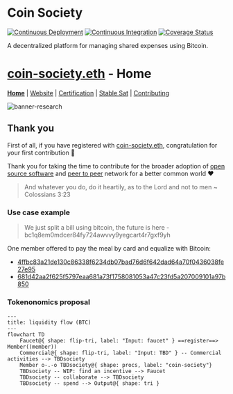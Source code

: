 # Coin Society

[![Continuous Deployment](https://github.com/cromatikap/coin-society/actions/workflows/Continuous-Deployment.yml/badge.svg)](https://github.com/cromatikap/coin-society/actions/workflows/Continuous-Deployment.yml)
[![Continuous Integration](https://github.com/cromatikap/coin-society/actions/workflows/Continuous-Integration.yml/badge.svg)](https://github.com/cromatikap/coin-society/actions/workflows/Continuous-Integration.yml)
[![Coverage Status](https://codecov.io/gh/cromatikap/coin-society/branch/main/graph/badge.svg)](https://codecov.io/gh/cromatikap/coin-society)

A decentralized platform for managing shared expenses using Bitcoin.

# [coin-society.eth](https://coin-society.org) - Home

[**Home**](/) | [Website](/website/) | [Certification](/certification/) | [Stable Sat](/stable-sat/) | [Contributing](/CONTRIBUTING.md)

![banner-research](https://github.com/user-attachments/assets/d0276b4c-8c07-484c-be03-8a46d8d942d1)

## Thank you

First of all, if you have registered with [coin-society.eth](https://app.ens.domains/coin-society.eth), congratulation for your first contribution 🥳

Thank you for taking the time to contribute for the broader adoption of [open source software](https://en.wikipedia.org/wiki/Open_source) and [peer to peer](https://en.wikipedia.org/wiki/Peer-to-peer) network for a better common world ❤️

> And whatever you do, do it heartily, as to the Lord and not to men ~ Colossians 3:23

### Use case example

> We just split a bill using bitcoin, the future is here - bc1q8em0mdcer84fy724awvvy9yegcart4r7gxf9yh

One member offered to pay the meal by card and equalize with Bitcoin:
- [4ffbc83a21de130c86338f6234db07bad76d6f642dad64a70f0436038fe27e95](https://mempool.space/tx/4ffbc83a21de130c86338f6234db07bad76d6f642dad64a70f0436038fe27e95)
- [681d42aa2f625f5797eaa681a73f1758081053a47c23fd5a207009101a97b850](https://mempool.space/tx/681d42aa2f625f5797eaa681a73f1758081053a47c23fd5a207009101a97b850)

### Tokenonomics proposal

```mermaid
---
title: liquidity flow (BTC)
---
flowchart TD
    Faucet@{ shape: flip-tri, label: "Input: faucet" } ==register==> Member((member))
    Commercial@{ shape: flip-tri, label: "Input: TBD" } -- Commercial activities --> TBDsociety
    Member o-.-o TBDsociety@{ shape: procs, label: "coin-society"}
    TBDsociety -- WIP: find an incentive --> Faucet
    TBDsociety -- collaborate --> TBDsociety
    TBDsociety -- spend --> Output@{ shape: tri }
```
